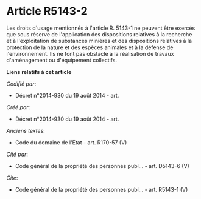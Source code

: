 # Article R5143-2

Les droits d'usage mentionnés à l'article R. 5143-1 ne peuvent être exercés que sous réserve de l'application des
dispositions relatives à la recherche et à l'exploitation de substances minières et des dispositions relatives à la
protection de la nature et des espèces animales et à la défense de l'environnement. Ils ne font pas obstacle à la réalisation
de travaux d'aménagement ou d'équipement collectifs.

**Liens relatifs à cet article**

_Codifié par_:

  - Décret n°2014-930 du 19 août 2014 - art.

_Créé par_:

  - Décret n°2014-930 du 19 août 2014 - art.

_Anciens textes_:

  - Code du domaine de l'Etat - art. R170-57 (V)

_Cité par_:

  - Code général de la propriété des personnes publ... - art. D5143-6 (V)

_Cite_:

  - Code général de la propriété des personnes publ... - art. R5143-1 (V)

